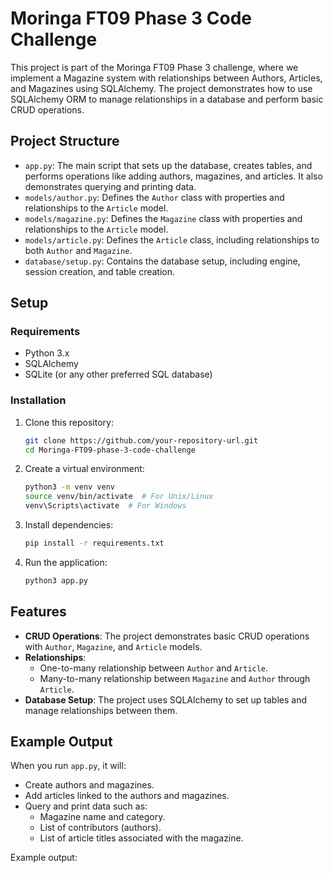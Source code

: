 # Moringa FT09 Phase 3 Code Challenge

This project is part of the Moringa FT09 Phase 3 challenge, where we implement a Magazine system with relationships between Authors, Articles, and Magazines using SQLAlchemy. The project demonstrates how to use SQLAlchemy ORM to manage relationships in a database and perform basic CRUD operations.

## Project Structure

- `app.py`: The main script that sets up the database, creates tables, and performs operations like adding authors, magazines, and articles. It also demonstrates querying and printing data.
- `models/author.py`: Defines the `Author` class with properties and relationships to the `Article` model.
- `models/magazine.py`: Defines the `Magazine` class with properties and relationships to the `Article` model.
- `models/article.py`: Defines the `Article` class, including relationships to both `Author` and `Magazine`.
- `database/setup.py`: Contains the database setup, including engine, session creation, and table creation.

## Setup

### Requirements

- Python 3.x
- SQLAlchemy
- SQLite (or any other preferred SQL database)

### Installation

1. Clone this repository:
    ```bash
    git clone https://github.com/your-repository-url.git
    cd Moringa-FT09-phase-3-code-challenge
    ```

2. Create a virtual environment:
    ```bash
    python3 -m venv venv
    source venv/bin/activate  # For Unix/Linux
    venv\Scripts\activate  # For Windows
    ```

3. Install dependencies:
    ```bash
    pip install -r requirements.txt
    ```

4. Run the application:
    ```bash
    python3 app.py
    ```

## Features

- **CRUD Operations**: The project demonstrates basic CRUD operations with `Author`, `Magazine`, and `Article` models.
- **Relationships**:
  - One-to-many relationship between `Author` and `Article`.
  - Many-to-many relationship between `Magazine` and `Author` through `Article`.
- **Database Setup**: The project uses SQLAlchemy to set up tables and manage relationships between them.

## Example Output

When you run `app.py`, it will:

- Create authors and magazines.
- Add articles linked to the authors and magazines.
- Query and print data such as:
  - Magazine name and category.
  - List of contributors (authors).
  - List of article titles associated with the magazine.

Example output:

